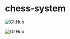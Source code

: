 # chess-system

![GitHub](https://github.com/piresgil/Jogo-de-Xadrez/blob/main/ScreenShots/chess-system%202.png?raw=true)

![GitHub](https://github.com/piresgil/Jogo-de-Xadrez/blob/main/ScreenShots/chess-system.png?raw=true)
